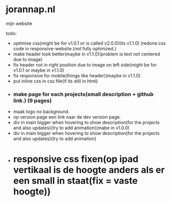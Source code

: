 # jorannap.nl
mijn website

todo:
- optimise css(might be for v1.0.1 or is called v2.0.0)(its v1.1.0) (redone css code in responsive-website.(not fully optimized.)
- make header look better(maybe in v1.1.0)(problem is text not centered due to image)
- fix header not in right position due to image on left side(might be for v1.0.1 or maybe in v1.1.0)
- fix responsive for mobile(things like header)(maybe in v1.1.0)
- put inline css in css file(if its still in html)
- ### make page for each projects(small description + github link.) (9 pages)
- maak logo no background.
- op version page een link naar de dev version page.
- div in main bigger when hovering to show description(for the projects and also updates)(try to add animation)(mabe in v1.0.0)
- div in main bigger when hovering to show description(for the projects and also updates)(try to add animation)
- # responsive css fixen(op ipad vertikaal is de hoogte anders als er een small in staat(fix = vaste hoogte))   
